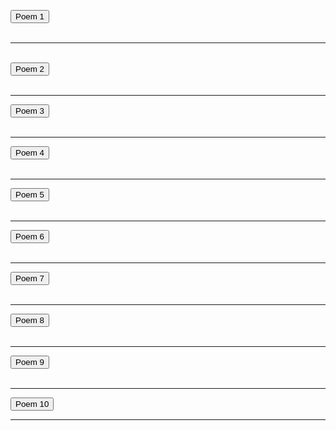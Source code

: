  <button onclick="window.location.href = 'https://pranavbahl.me/page1.html';">Poem 1</button><br><br>
 <hr>
 <br>
 <button onclick="window.location.href = 'https://pranavbahl.me/page2.html';">Poem 2</button><br><br>
  <hr>
 <button onclick="window.location.href = 'https://pranavbahl.me/page3.html';">Poem 3</button><br><br>
  <hr>
 <button onclick="window.location.href = 'https://pranavbahl.me/page4.html';">Poem 4</button><br><br>
  <hr>
 <button onclick="window.location.href = 'https://pranavbahl.me/page5.html';">Poem 5</button><br><br>
  <hr>
 <button onclick="window.location.href = 'https://pranavbahl.me/page6.html';">Poem 6</button><br><br>
  <hr>
 <button onclick="window.location.href = 'https://pranavbahl.me/page7.html';">Poem 7</button><br><br>
  <hr>
 <button onclick="window.location.href = 'https://pranavbahl.me/page8.html';">Poem 8</button><br><br>
  <hr>
 <button onclick="window.location.href = 'https://pranavbahl.me/page9.html';">Poem 9</button><br><br>
  <hr>
 <button onclick="window.location.href = 'https://pranavbahl.me/page10.html';">Poem 10</button><br>
 <hr>
